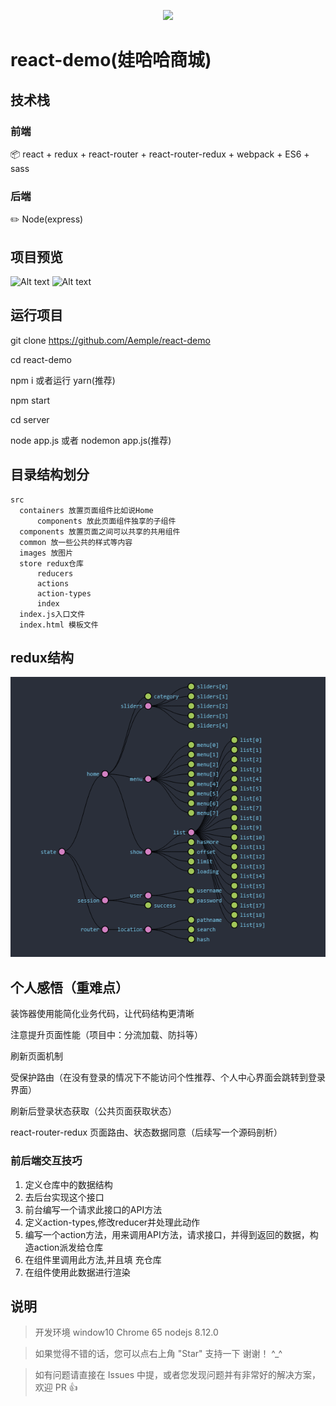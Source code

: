 <p align="center">
<img src="https://img.shields.io/badge/Language-%20JavaScript%20-f9e229.svg">
</p>

# react-demo(娃哈哈商城)

##  技术栈
### 前端
📦 react + redux + react-router + react-router-redux + webpack + ES6 + sass
### 后端
 ✏️ Node(express)

## 项目预览
![Alt text](./read/sy.gif)
![Alt text](./read/qt.gif)

## 运行项目
 git clone https://github.com/Aemple/react-demo

 cd react-demo

 npm i  或者运行  yarn(推荐)
  
 npm start

 cd server

 node app.js 或者 nodemon app.js(推荐)



## 目录结构划分
```
src
  containers 放置页面组件比如说Home
      components 放此页面组件独享的子组件
  components 放置页面之间可以共享的共用组件
  common 放一些公共的样式等内容
  images 放图片
  store redux仓库 
      reducers
      actions
      action-types
      index
  index.js入口文件
  index.html 模板文件
```
## redux结构
![Alt text](./read/state.png)

## 个人感悟（重难点）

装饰器使用能简化业务代码，让代码结构更清晰

注意提升页面性能（项目中：分流加载、防抖等）

刷新页面机制

受保护路由（在没有登录的情况下不能访问个性推荐、个人中心界面会跳转到登录界面）

刷新后登录状态获取（公共页面获取状态）

react-router-redux 页面路由、状态数据同意（后续写一个源码剖析）



### 前后端交互技巧
1. 定义仓库中的数据结构
2. 去后台实现这个接口
3. 前台编写一个请求此接口的API方法
4. 定义action-types,修改reducer并处理此动作
5. 编写一个action方法，用来调用API方法，请求接口，并得到返回的数据，构造action派发给仓库
6. 在组件里调用此方法,并且填 充仓库
7. 在组件使用此数据进行渲染

## 说明

  >  开发环境 window10  Chrome 65  nodejs 8.12.0

  >  如果觉得不错的话，您可以点右上角 "Star" 支持一下 谢谢！ ^_^

  >  如有问题请直接在 Issues 中提，或者您发现问题并有非常好的解决方案，欢迎 PR 👍


